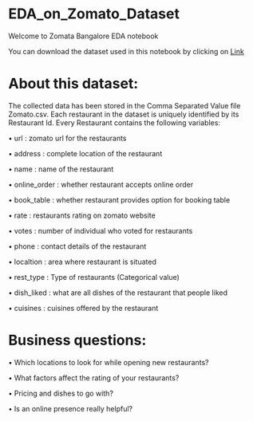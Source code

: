 # EDA_on_Zomato_Dataset

Welcome to Zomata Bangalore EDA notebook

You can download the dataset used in this notebook by clicking on [Link](https://www.kaggle.com/himanshupoddar/zomato-bangalore-restaurants)


# About this dataset:

The collected data has been stored in the Comma Separated Value file Zomato.csv. Each restaurant in the dataset is uniquely identified by its Restaurant Id. Every Restaurant contains the following variables:

• url : zomato url for the restaurants

• address : complete location of the restaurant

• name : name of the restaurant

• online_order : whether restaurant accepts online order

• book_table : whether restaurant provides option for booking table

• rate : restaurants rating on zomato website

• votes : number of individual who voted for restaurants

• phone : contact details of the restaurant

• localtion : area where restaurant is situated

• rest_type : Type of restaurants (Categorical value)

• dish_liked : what are all dishes of the restaurant that people liked

• cuisines : cuisines offered by the restaurant

# Business questions:

• Which locations to look for while opening new restaurants?

• What factors affect the rating of your restaurants?

• Pricing and dishes to go with?

• Is an online presence really helpful?
